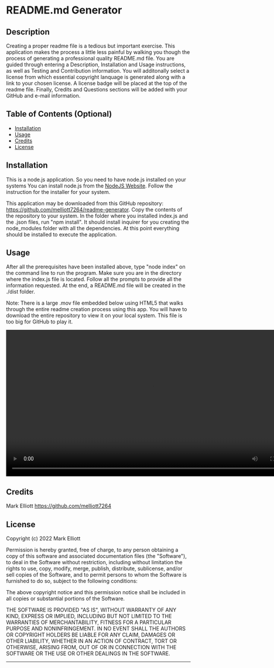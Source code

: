 # README.md Generator

## Description

Creating a proper readme file is a tedious but important exercise. This application makes the process a little less painful by walking you though the process of generating a professional quality README.md file. You are guided through entering a Description, Installation and Usage instructions, as well as Testing and Contribution information.   You will additonally select a license from which essential copyright lanquage is generated along with a link to your chosen license.  A license badge will be placed at the top of the readme file. Finally, Credits and Questions sections will be added with your GitHub and e-mail information.  

## Table of Contents (Optional)

- [Installation](#installation)
- [Usage](#usage)
- [Credits](#credits)
- [License](#license)

## Installation

This is a node.js application.  So you need to have node.js installed on your systems   You can install node.js from the [NodeJS Website](https://nodejs.org/en/).  Follow the instruction for the installer for your system.

This application may be downloaded from this GitHub repository: https://github.com/melliott7264/readme-generator.   Copy the contents of the repository to your system.   In the folder where you installed index.js and the .json files, run "npm install".  It should install inquirer for you creating the node_modules folder with all the dependencies.   At this point everything should be installed to execute the application.



## Usage

After all the prerequisites have been installed above, type "node index" on the command line to run the program.  Make sure you are in the directory where the index.js file is located.  Follow all the prompts to provide all the information requested.  At the end,  a README.md file will be created in the ./dist folder.

Note: There is a large .mov file embedded below using HTML5 that walks through the entire readme creation process using this app.  You will have to download the entire repository to view it on your local system.  This file is too big for GitHub to play it.  


<video width="800" src = "./ScreenRecording.mov" controls></video>

## Credits

Mark Elliott  https://github.com/melliott7264


## License

Copyright (c) 2022 Mark Elliott

Permission is hereby granted, free of charge, to any person obtaining a copy
of this software and associated documentation files (the "Software"), to deal
in the Software without restriction, including without limitation the rights
to use, copy, modify, merge, publish, distribute, sublicense, and/or sell
copies of the Software, and to permit persons to whom the Software is
furnished to do so, subject to the following conditions:

The above copyright notice and this permission notice shall be included in all
copies or substantial portions of the Software.

THE SOFTWARE IS PROVIDED "AS IS", WITHOUT WARRANTY OF ANY KIND, EXPRESS OR
IMPLIED, INCLUDING BUT NOT LIMITED TO THE WARRANTIES OF MERCHANTABILITY,
FITNESS FOR A PARTICULAR PURPOSE AND NONINFRINGEMENT. IN NO EVENT SHALL THE
AUTHORS OR COPYRIGHT HOLDERS BE LIABLE FOR ANY CLAIM, DAMAGES OR OTHER
LIABILITY, WHETHER IN AN ACTION OF CONTRACT, TORT OR OTHERWISE, ARISING FROM,
OUT OF OR IN CONNECTION WITH THE SOFTWARE OR THE USE OR OTHER DEALINGS IN THE
SOFTWARE.

---

